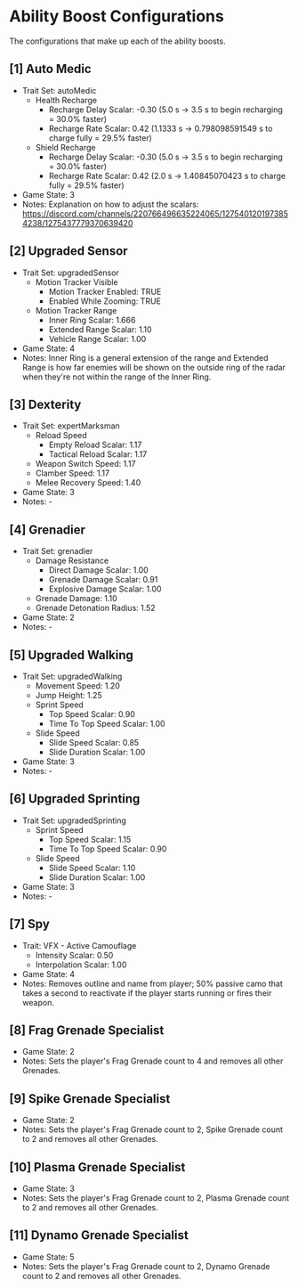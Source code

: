 # Ability Boost Configurations

The configurations that make up each of the ability boosts.

<!--
## [#] Armor Mod Name
- Trait Set: #
  - Weapon Damage: #.##
  - Reload Speed
    - Empty Reload Scalar: #.##
    - Tactical Reload Scalar: #.##
  - Weapon Switch Speed: #.##
  - Movement Speed: #.##
  - Movement Speed With Turret: #.##
  - Jump Height: #.##
  - Clamber Speed: #.##
  - Sprint Speed
    - Top Speed Scalar: #.##
    - Time To Top Speed Scalar: #.##
  - Slide Speed
    - Slide Speed Scalar: #.##
    - Slide Duration Scalar: #.##
  - Melee Damage: #.##
  - Melee Impulse: #.##
  - Melee Recovery Speed: #.##
  - Bonus Health: #.##
  - Bonus Shield: #.##
  - Health Recharge
    - Recharge Delay Scalar: #.##
    - Recharge Rate Scalar: #.##
  - Shield Recharge
    - Recharge Delay Scalar: #.##
    - Recharge Rate Scalar: #.##
  - Vampirism
    - Shield Scalar: #.##
    - Health Scalar: #.##
  - Damage Resistance
    - Direct Damage Scalar: #.##
    - Grenade Damage Scalar: #.##
    - Explosive Damage Scalar: #.##
  - Headshot Protection: TRUE/FALSE
  - Grenade Damage: #.##
  - Grenade Detonation Radius: #.##
  - Grenade Impulse: #.##
  - VFX - Active Camouflage
    - Intensity Scalar: #.##
    - Interpolation Scalar: #.##
  - VFX - Overshield: TRUE/FALSE
  - Motion Tracker Visible
    - Motion Tracker Enabled: TRUE/FALSE
    - Enabled While Zooming: TRUE/FALSE
  - Motion Tracker Range
    - Inner Ring Scalar: #.##
    - Extended Range Scalar: #.##
    - Vehicle Range Scalar: #.##
- Game State: #
- Notes: -
-->

## [1] Auto Medic
- Trait Set: autoMedic
  - Health Recharge
    - Recharge Delay Scalar: -0.30 (5.0 s -> 3.5 s to begin recharging = 30.0% faster)
    - Recharge Rate Scalar: 0.42 (1.1333 s -> 0.798098591549 s to charge fully = 29.5% faster)
  - Shield Recharge
    - Recharge Delay Scalar: -0.30 (5.0 s -> 3.5 s to begin recharging = 30.0% faster)
    - Recharge Rate Scalar: 0.42 (2.0 s -> 1.40845070423 s to charge fully = 29.5% faster)
- Game State: 3
- Notes: Explanation on how to adjust the scalars: https://discord.com/channels/220766496635224065/1275401201973854238/1275437779370639420

## [2] Upgraded Sensor
- Trait Set: upgradedSensor
  - Motion Tracker Visible
    - Motion Tracker Enabled: TRUE
    - Enabled While Zooming: TRUE
  - Motion Tracker Range
    - Inner Ring Scalar: 1.666
    - Extended Range Scalar: 1.10
    - Vehicle Range Scalar: 1.00
- Game State: 4
- Notes: Inner Ring is a general extension of the range and Extended Range is how far enemies will be shown on the outside ring of the radar when they're not within the range of the Inner Ring.

## [3] Dexterity
- Trait Set: expertMarksman
  - Reload Speed
    - Empty Reload Scalar: 1.17
    - Tactical Reload Scalar: 1.17
  - Weapon Switch Speed: 1.17
  - Clamber Speed: 1.17
  - Melee Recovery Speed: 1.40
- Game State: 3
- Notes: -

## [4] Grenadier
- Trait Set: grenadier
  - Damage Resistance
    - Direct Damage Scalar: 1.00
    - Grenade Damage Scalar: 0.91
    - Explosive Damage Scalar: 1.00
  - Grenade Damage: 1.10
  - Grenade Detonation Radius: 1.52
- Game State: 2
- Notes: -

## [5] Upgraded Walking
- Trait Set: upgradedWalking
  - Movement Speed: 1.20
  - Jump Height: 1.25
  - Sprint Speed
    - Top Speed Scalar: 0.90
    - Time To Top Speed Scalar: 1.00
  - Slide Speed
    - Slide Speed Scalar: 0.85
    - Slide Duration Scalar: 1.00
- Game State: 3
- Notes: -

## [6] Upgraded Sprinting
- Trait Set: upgradedSprinting
  - Sprint Speed
    - Top Speed Scalar: 1.15
    - Time To Top Speed Scalar: 0.90
  - Slide Speed
    - Slide Speed Scalar: 1.10
    - Slide Duration Scalar: 1.00
- Game State: 3
- Notes: -

## [7] Spy
- Trait: VFX - Active Camouflage
  - Intensity Scalar: 0.50
  - Interpolation Scalar: 1.00
- Game State: 4
- Notes: Removes outline and name from player; 50% passive camo that takes a second to reactivate if the player starts running or fires their weapon.

## [8] Frag Grenade Specialist
- Game State: 2
- Notes: Sets the player's Frag Grenade count to 4 and removes all other Grenades.

## [9] Spike Grenade Specialist
- Game State: 2
- Notes: Sets the player's Frag Grenade count to 2, Spike Grenade count to 2 and removes all other Grenades.

## [10] Plasma Grenade Specialist
- Game State: 3
- Notes: Sets the player's Frag Grenade count to 2, Plasma Grenade count to 2 and removes all other Grenades.

## [11] Dynamo Grenade Specialist
- Game State: 5
- Notes: Sets the player's Frag Grenade count to 2, Dynamo Grenade count to 2 and removes all other Grenades.
